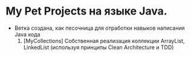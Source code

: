 # My Pet Projects на языке Java.

* Ветка создана, как песочница для отработки навыков написания Java кода
  1. [MyCollections] Собственная реализация коллекции ArrayList, LinkedList (используя принципы Clean Architecture и TDD)
